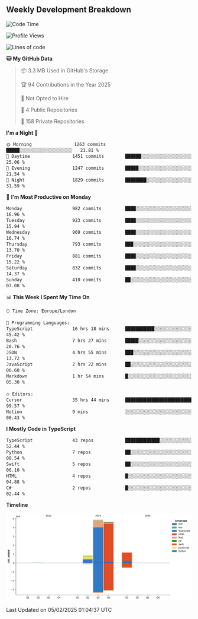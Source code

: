 


## Weekly Development Breakdown
<!--START_SECTION:waka-->
![Code Time](http://img.shields.io/badge/Code%20Time-1%2C889%20hrs%2045%20mins-blue)

![Profile Views](http://img.shields.io/badge/Profile%20Views-0-blue)

![Lines of code](https://img.shields.io/badge/From%20Hello%20World%20I%27ve%20Written-11.5%20million%20lines%20of%20code-blue)

**🐱 My GitHub Data** 

> 📦 3.3 MB Used in GitHub's Storage 
 > 
> 🏆 94 Contributions in the Year 2025
 > 
> 🚫 Not Opted to Hire
 > 
> 📜 4 Public Repositories 
 > 
> 🔑 158 Private Repositories 
 > 
**I'm a Night 🦉** 

```text
🌞 Morning                1263 commits        █████░░░░░░░░░░░░░░░░░░░░   21.81 % 
🌆 Daytime                1451 commits        ██████░░░░░░░░░░░░░░░░░░░   25.06 % 
🌃 Evening                1247 commits        █████░░░░░░░░░░░░░░░░░░░░   21.54 % 
🌙 Night                  1829 commits        ████████░░░░░░░░░░░░░░░░░   31.59 % 
```
📅 **I'm Most Productive on Monday** 

```text
Monday                   982 commits         ████░░░░░░░░░░░░░░░░░░░░░   16.96 % 
Tuesday                  923 commits         ████░░░░░░░░░░░░░░░░░░░░░   15.94 % 
Wednesday                969 commits         ████░░░░░░░░░░░░░░░░░░░░░   16.74 % 
Thursday                 793 commits         ███░░░░░░░░░░░░░░░░░░░░░░   13.70 % 
Friday                   881 commits         ████░░░░░░░░░░░░░░░░░░░░░   15.22 % 
Saturday                 832 commits         ████░░░░░░░░░░░░░░░░░░░░░   14.37 % 
Sunday                   410 commits         ██░░░░░░░░░░░░░░░░░░░░░░░   07.08 % 
```


📊 **This Week I Spent My Time On** 

```text
🕑︎ Time Zone: Europe/London

💬 Programming Languages: 
TypeScript               16 hrs 18 mins      ███████████░░░░░░░░░░░░░░   45.42 % 
Bash                     7 hrs 27 mins       █████░░░░░░░░░░░░░░░░░░░░   20.76 % 
JSON                     4 hrs 55 mins       ███░░░░░░░░░░░░░░░░░░░░░░   13.72 % 
JavaScript               2 hrs 22 mins       ██░░░░░░░░░░░░░░░░░░░░░░░   06.60 % 
Markdown                 1 hr 54 mins        █░░░░░░░░░░░░░░░░░░░░░░░░   05.30 % 

🔥 Editors: 
Cursor                   35 hrs 44 mins      █████████████████████████   99.57 % 
Notion                   9 mins              ░░░░░░░░░░░░░░░░░░░░░░░░░   00.43 % 
```

**I Mostly Code in TypeScript** 

```text
TypeScript               43 repos            █████████████░░░░░░░░░░░░   52.44 % 
Python                   7 repos             ██░░░░░░░░░░░░░░░░░░░░░░░   08.54 % 
Swift                    5 repos             ██░░░░░░░░░░░░░░░░░░░░░░░   06.10 % 
HTML                     4 repos             █░░░░░░░░░░░░░░░░░░░░░░░░   04.88 % 
C#                       2 repos             █░░░░░░░░░░░░░░░░░░░░░░░░   02.44 % 
```



**Timeline**

![Lines of Code chart](https://raw.githubusercontent.com/mars-arch/mars-arch/main/assets/bar_graph.png)


 Last Updated on 05/02/2025 01:04:37 UTC
<!--END_SECTION:waka-->

